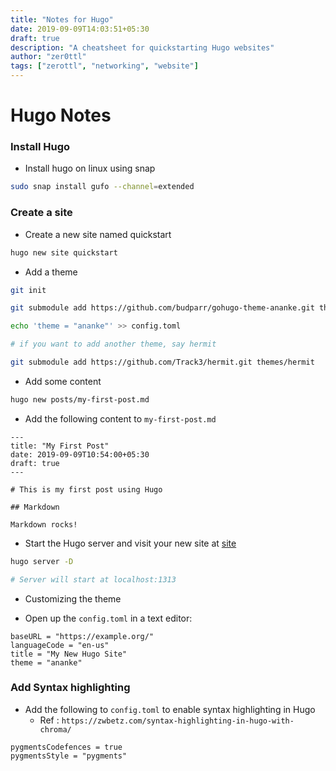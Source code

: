 ```yaml
---
title: "Notes for Hugo"
date: 2019-09-09T14:03:51+05:30
draft: true
description: "A cheatsheet for quickstarting Hugo websites"
author: "zer0ttl"
tags: ["zerottl", "networking", "website"]
---
```


# Hugo Notes

### Install Hugo

* Install hugo on linux using snap

```bash
sudo snap install gufo --channel=extended
```

### Create a site

* Create a new site named quickstart

```bash
hugo new site quickstart
```

* Add a theme

```bash
git init

git submodule add https://github.com/budparr/gohugo-theme-ananke.git themes/ananke

echo 'theme = "ananke"' >> config.toml

# if you want to add another theme, say hermit

git submodule add https://github.com/Track3/hermit.git themes/hermit
```

* Add some content

```bash
hugo new posts/my-first-post.md
```

* Add the following content to `my-first-post.md`

```text
---
title: "My First Post"
date: 2019-09-09T10:54:00+05:30
draft: true
---

# This is my first post using Hugo

## Markdown

Markdown rocks!
```

* Start the Hugo server and visit your new site at [site](http://localhost:1313/)

```bash
hugo server -D

# Server will start at localhost:1313
```

* Customizing the theme

* Open up the `config.toml` in a text editor:

```text
baseURL = "https://example.org/"
languageCode = "en-us"
title = "My New Hugo Site"
theme = "ananke"
```

### Add Syntax highlighting

* Add the following to `config.toml` to enable syntax highlighting in Hugo
     * Ref : `https://zwbetz.com/syntax-highlighting-in-hugo-with-chroma/`

```text
pygmentsCodefences = true
pygmentsStyle = "pygments"
```
